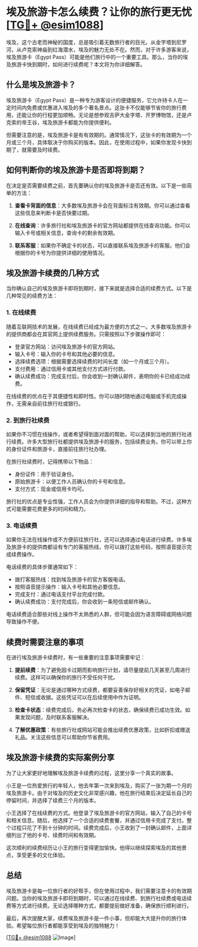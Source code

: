 # 埃及旅游卡怎么续费？让你的旅行更无忧 [[TG💪+ @esim1088](https://t.me/s/esim1088)]

埃及，这个古老而神秘的国度，总是吸引着无数旅行者的目光。从金字塔到尼罗河，从卢克索神庙到红海潜水，埃及的魅力无处不在。然而，对于许多游客来说，埃及旅游卡（Egypt Pass）可能是他们旅行中的一个重要工具。那么，当你的埃及旅游卡快到期时，如何进行续费呢？本文将为你详细解答。

## 什么是埃及旅游卡？

埃及旅游卡（Egypt Pass）是一种专为游客设计的便捷服务，它允许持卡人在一定时间内免费或优惠进入埃及的多个著名景点。这张卡不仅能够节省你的旅行费用，还能让你的行程更加顺畅。无论是想参观吉萨大金字塔、开罗博物馆，还是卢克索的帝王谷，埃及旅游卡都能为你提供便利。

但需要注意的是，埃及旅游卡是有有效期的。通常情况下，这张卡的有效期为一个月或三个月，具体取决于你购买的版本。因此，在使用过程中，如果你发现卡快到期了，就需要及时续费。

## 如何判断你的埃及旅游卡是否即将到期？

在决定是否需要续费之前，首先要确认你的埃及旅游卡是否还有效。以下是一些简单的方法：

1. **查看卡背面的信息**：大多数埃及旅游卡会在背面标注有效期。你可以通过查看这些信息来判断卡是否快要过期。
   
2. **在线查询**：许多旅行社和埃及旅游卡的官方网站都提供在线查询功能。你可以输入卡号或相关信息，查询卡的剩余有效期。

3. **联系客服**：如果你不确定卡的状态，可以直接联系埃及旅游卡的客服。他们会根据你的卡号为你提供详细的使用情况。

## 埃及旅游卡续费的几种方式

当你确认自己的埃及旅游卡即将到期时，接下来就是选择合适的续费方式。以下是几种常见的续费方法：

### 1. 在线续费

随着互联网技术的发展，在线续费已经成为最方便的方式之一。大多数埃及旅游卡的提供商都会在其官网上提供续费服务。只需按照以下步骤操作即可：

- 登录官方网站：访问埃及旅游卡的官方网站。
- 输入卡号：输入你的卡号和其他必要的信息。
- 选择续费选项：根据需要选择续费的时间长度（如一个月或三个月）。
- 支付费用：通过信用卡或其他支付方式进行付款。
- 确认续费成功：完成支付后，你会收到一封确认邮件，表明你的卡已经成功续费。

在线续费的优点在于其便捷性和即时性。你可以随时随地通过电脑或手机完成操作，无需亲自前往旅行社或银行。

### 2. 到旅行社续费

如果你不习惯在线操作，或者希望得到面对面的帮助，可以选择到当地的旅行社进行续费。许多大型旅行社都提供埃及旅游卡的服务，包括续费业务。你可以带上你的身份证件和旅游卡，直接前往旅行社办理。

在旅行社续费时，记得携带以下物品：
- 身份证件：用于验证身份。
- 原始旅游卡：以便工作人员确认你的卡号和信息。
- 支付方式：现金或信用卡均可。

旅行社的优点是专业性强，工作人员会为你提供详细的指导和帮助。不过，这种方式可能需要花费更多的时间和精力。

### 3. 电话续费

如果你无法在线操作或不方便前往旅行社，还可以选择通过电话进行续费。许多埃及旅游卡的提供商都设有专门的客服热线，你可以拨打这些号码，按照语音提示完成续费操作。

电话续费的具体步骤通常如下：
- 拨打客服热线：找到埃及旅游卡的官方客服电话。
- 按照语音提示操作：输入卡号和其他必要信息。
- 完成支付：通过电话支付平台完成付款。
- 确认续费成功：支付完成后，你会收到一条短信或邮件确认。

电话续费适合那些对线上操作不太熟悉的人群，但可能会因为语言障碍或网络问题导致操作不便。

## 续费时需要注意的事项

在进行埃及旅游卡续费时，有一些重要的注意事项需要牢记：

1. **提前续费**：为了避免因卡过期而影响旅行计划，请尽量提前几天甚至几周进行续费。这样可以确保你的旅行不受任何干扰。

2. **保留凭证**：无论是通过哪种方式续费，都要妥善保存好相关的凭证，如电子邮件、短信或收据。这些凭证可以在后续使用中作为证明。

3. **检查卡状态**：续费完成后，务必再次检查卡的状态，确保续费已成功生效。如果发现问题，及时联系客服解决。

4. **了解优惠政策**：有些旅行社或网站可能会推出续费优惠政策，比如折扣或赠送礼品。关注这些信息可以帮助你节省费用。

## 埃及旅游卡续费的实际案例分享

为了让大家更好地理解埃及旅游卡续费的过程，这里分享一个真实的故事。

小王是一位热爱旅行的年轻人，他去年第一次来到埃及，购买了一张为期一个月的埃及旅游卡。由于对埃及的历史文化非常感兴趣，他在旅行结束后决定延长自己的停留时间，并选择了续费三个月的版本。

小王选择了在线续费的方式。他登录了埃及旅游卡的官方网站，输入了自己的卡号和相关信息。随后，他选择了一个合适的续费套餐，并通过信用卡完成了支付。整个过程只花了不到十分钟的时间。续费完成后，小王收到了一封确认邮件，上面详细列出了他的卡号、续费时间和有效期。

这次顺利的续费经历让小王的旅行变得更加愉快。他得以继续探索埃及的其他景点，享受更多的文化体验。

## 总结

埃及旅游卡是每一位旅行者的好帮手，但在使用过程中，我们需要注意卡的有效期问题。当你的埃及旅游卡即将到期时，可以通过在线续费、到旅行社续费或电话续费等方式进行续费。无论选择哪种方式，都要提前做好准备，确保旅行顺利进行。

最后，再次提醒大家，续费埃及旅游卡是一件小事，但却能大大提升你的旅行体验。希望每位旅行者都能享受到埃及的独特魅力！

[[TG💪+ @esim1088](https://t.me/s/esim1088) ![Image](https://i.postimg.cc/4NQfJmqS/Snipaste-2025-05-13-00-14-12.png)]